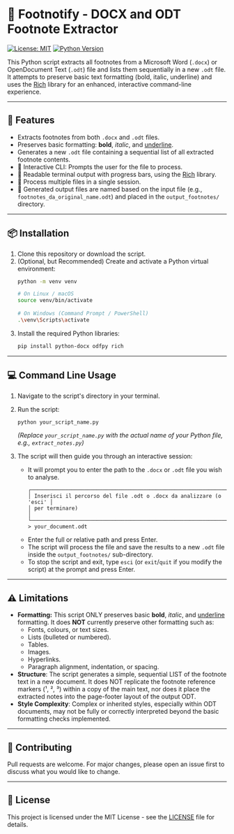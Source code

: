 # 📝 Footnotify - DOCX and ODT Footnote Extractor

[![License: MIT](https://img.shields.io/badge/License-MIT-yellow.svg)](https://opensource.org/licenses/MIT)
[![Python Version](https://img.shields.io/badge/python-3.x-blue.svg)](https://www.python.org/downloads/)
<!-- Per aggiungere altri badge una volta che il repo è attivo:
[![GitHub stars](https://img.shields.io/github/stars/TUO_USERNAME/NOME_TUO_REPO?style=social)](https://github.com/TUO_USERNAME/NOME_TUO_REPO/stargazers)
[![GitHub issues](https://img.shields.io/github/issues/TUO_USERNAME/NOME_TUO_REPO)](https://github.com/TUO_USERNAME/NOME_TUO_REPO/issues)
[![GitHub forks](https://img.shields.io/github/forks/TUO_USERNAME/NOME_TUO_REPO?style=social)](https://github.com/TUO_USERNAME/NOME_TUO_REPO/network/members)
-->

This Python script extracts all footnotes from a Microsoft Word (`.docx`) or OpenDocument Text (`.odt`) file and lists them sequentially in a new `.odt` file.
It attempts to preserve basic text formatting (bold, italic, underline) and uses the [Rich](https://github.com/Textualize/rich) library for an enhanced, interactive command-line experience.

---

## 🚀 Features

*   Extracts footnotes from both `.docx` and `.odt` files.
*   Preserves basic formatting: **bold**, *italic*, and <u>underline</u>.
*   Generates a new `.odt` file containing a sequential list of all extracted footnote contents.
*   💬 Interactive CLI: Prompts the user for the file to process.
*   💅 Readable terminal output with progress bars, using the [Rich](https://github.com/Textualize/rich) library.
*   🔄 Process multiple files in a single session.
*   💾 Generated output files are named based on the input file (e.g., `footnotes_da_original_name.odt`) and placed in the `output_footnotes/` directory.

---

## 📦 Installation

1.  Clone this repository or download the script.
2.  (Optional, but Recommended) Create and activate a Python virtual environment:
    ```bash
    python -m venv venv
    
    # On Linux / macOS
    source venv/bin/activate
     
    # On Windows (Command Prompt / PowerShell)
    .\venv\Scripts\activate 
    ```
3.  Install the required Python libraries:
    ```bash
    pip install python-docx odfpy rich
    ```

---

## 💻 Command Line Usage

1.  Navigate to the script's directory in your terminal.
2.  Run the script:
    ```bash
    python your_script_name.py 
    ```
    *(Replace `your_script_name.py` with the actual name of your Python file, e.g., `extract_notes.py`)*

3.  The script will then guide you through an interactive session:
    *   It will prompt you to enter the path to the `.docx` or `.odt` file you wish to analyse.
        ```
        ┌────────────────────────────────────────────────────────────────────┐
        │ Inserisci il percorso del file .odt o .docx da analizzare (o 'esci' │
        │ per terminare)                                                     │
        └────────────────────────────────────────────────────────────────────┘
        > your_document.odt
        ```
    *   Enter the full or relative path and press Enter.
    *   The script will process the file and save the results to a new `.odt` file inside the `output_footnotes/` sub-directory.
    *   To stop the script and exit, type `esci` (or `exit`/`quit` if you modify the script) at the prompt and press Enter.

---

## ⚠️ Limitations

*   **Formatting:** This script ONLY preserves basic **bold**, *italic*, and <u>underline</u> formatting.
    It does **NOT** currently preserve other formatting such as:
    *   Fonts, colours, or text sizes.
    *   Lists (bulleted or numbered).
    *   Tables.
    *   Images.
    *   Hyperlinks.
    *   Paragraph alignment, indentation, or spacing.
*   **Structure**: The script generates a simple, sequential LIST of the footnote text in a new document. It does NOT replicate the footnote reference markers (¹, ², ³) within a copy of the main text, nor does it place the extracted notes into the page-footer layout of the output ODT.
*   **Style Complexity**: Complex or inherited styles, especially within ODT documents, may not be fully or correctly interpreted beyond the basic formatting checks implemented.

---

## 🙌 Contributing

Pull requests are welcome. For major changes, please open an issue first to discuss what you would like to change.

---

## 📜 License

This project is licensed under the MIT License - see the [LICENSE](LICENSE) file for details.
